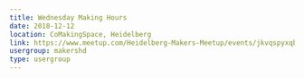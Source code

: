 ```yaml
---
title: Wednesday Making Hours
date: 2018-12-12
location: CoMakingSpace, Heidelberg
link: https://www.meetup.com/Heidelberg-Makers-Meetup/events/jkvqspyxqbqb/
usergroup: makershd
type: usergroup
---
```

